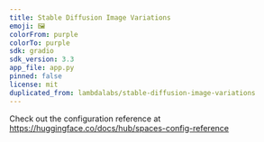 ```yaml
---
title: Stable Diffusion Image Variations
emoji: 🖼️
colorFrom: purple
colorTo: purple
sdk: gradio
sdk_version: 3.3
app_file: app.py
pinned: false
license: mit
duplicated_from: lambdalabs/stable-diffusion-image-variations
---
```


Check out the configuration reference at https://huggingface.co/docs/hub/spaces-config-reference
